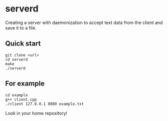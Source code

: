 # serverd
Сreating a server with daemonization to accept text data from the client and save it to a file.

## Quick start
```
git clone <url>
cd serverd
make
./serverd
```

## For example
```
cd example
g++ client.cpp
./client 127.0.0.1 8080 example.txt
```
Look in your home repository!
